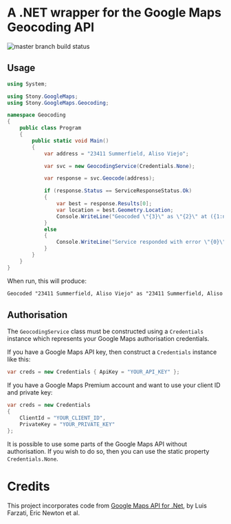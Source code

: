 # A .NET wrapper for the Google Maps Geocoding API
![master branch build status](https://ci.appveyor.com/api/projects/status/at6eyb00ipg1fvm1/branch/master?svg=true)

## Usage

```c#
using System;

using Stony.GoogleMaps;
using Stony.GoogleMaps.Geocoding;

namespace Geocoding
{
    public class Program
    {
		public static void Main()
		{
			var address = "23411 Summerfield, Aliso Viejo";

			var svc = new GeocodingService(Credentials.None);

			var response = svc.Geocode(address);

			if (response.Status == ServiceResponseStatus.Ok)
			{
				var best = response.Results[0];
				var location = best.Geometry.Location;
				Console.WriteLine("Geocoded \"{3}\" as \"{2}\" at ({1:n4}, {0:n4})", location.Latitude, location.Longitude, best.FormattedAddress, address);
			}
			else
			{
				Console.WriteLine("Service responded with error \"{0}\"", response.Status);
			}
		}
    }
}
```

When run, this will produce:

```txt
Geocoded "23411 Summerfield, Aliso Viejo" as "23411 Summerfield, Aliso Viejo, CA 92656, USA" at (-117.7207, 33.5772)
```

## Authorisation

The `GeocodingService` class must be constructed using a `Credentials` instance which represents your Google Maps authorisation credentials.

If you have a Google Maps API key, then construct a `Credentials` instance like this:

```c#
var creds = new Credentials { ApiKey = "YOUR_API_KEY" };
```

If you have a Google Maps Premium account and want to use your client ID and private key:

```c#
var creds = new Credentials
{
	ClientId = "YOUR_CLIENT_ID",
	PrivateKey = "YOUR_PRIVATE_KEY"
};
```

It is possible to use some parts of the Google Maps API without authorisation. If you wish to do so, then you can use the static property `Credentials.None`.

# Credits

This project incorporates code from [Google Maps API for .Net](https://github.com/ericnewton76/gmaps-api-net), by Luis Farzati, Eric Newton et al.

